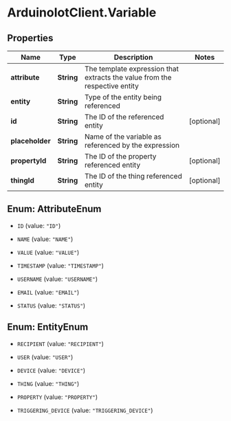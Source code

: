 # ArduinoIotClient.Variable

## Properties

Name | Type | Description | Notes
------------ | ------------- | ------------- | -------------
**attribute** | **String** | The template expression that extracts the value from the respective entity | 
**entity** | **String** | Type of the entity being referenced | 
**id** | **String** | The ID of the referenced entity | [optional] 
**placeholder** | **String** | Name of the variable as referenced by the expression | 
**propertyId** | **String** | The ID of the property referenced entity | [optional] 
**thingId** | **String** | The ID of the thing referenced entity | [optional] 



## Enum: AttributeEnum


* `ID` (value: `"ID"`)

* `NAME` (value: `"NAME"`)

* `VALUE` (value: `"VALUE"`)

* `TIMESTAMP` (value: `"TIMESTAMP"`)

* `USERNAME` (value: `"USERNAME"`)

* `EMAIL` (value: `"EMAIL"`)

* `STATUS` (value: `"STATUS"`)





## Enum: EntityEnum


* `RECIPIENT` (value: `"RECIPIENT"`)

* `USER` (value: `"USER"`)

* `DEVICE` (value: `"DEVICE"`)

* `THING` (value: `"THING"`)

* `PROPERTY` (value: `"PROPERTY"`)

* `TRIGGERING_DEVICE` (value: `"TRIGGERING_DEVICE"`)





